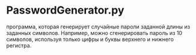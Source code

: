 # PasswordGenerator.py

программа, которая генерирует случайные пароли заданной длины из заданных символов. Например, можно сгенерировать пароль из 10 символов, используя только цифры и буквы верхнего и нижнего регистра.

